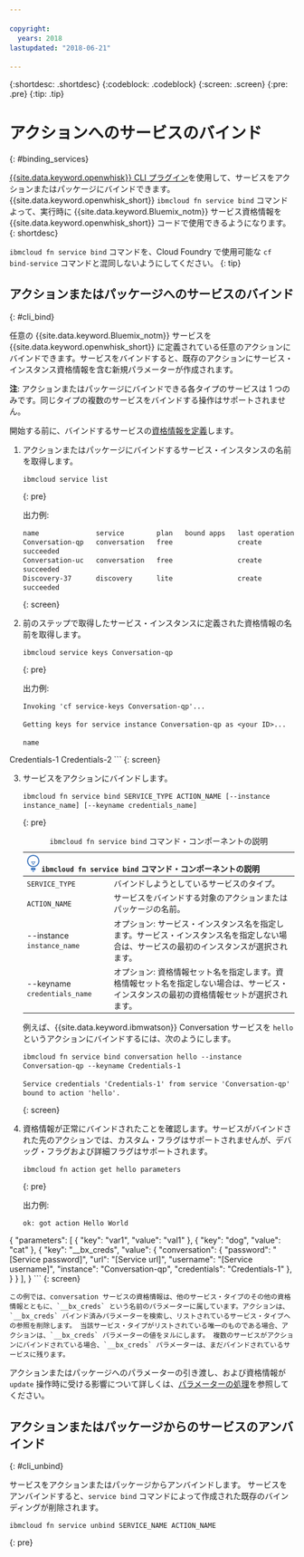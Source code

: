 ```yaml
---

copyright:
  years: 2018
lastupdated: "2018-06-21"

---
```


{:shortdesc: .shortdesc}
{:codeblock: .codeblock}
{:screen: .screen}
{:pre: .pre}
{:tip: .tip}

# アクションへのサービスのバインド
{: #binding_services}

[{{site.data.keyword.openwhisk}} CLI プラグイン](./bluemix_cli.html)を使用して、サービスをアクションまたはパッケージにバインドできます。 {{site.data.keyword.openwhisk_short}} `ibmcloud fn service bind` コマンドよって、実行時に {{site.data.keyword.Bluemix_notm}} サービス資格情報を {{site.data.keyword.openwhisk_short}} コードで使用できるようになります。
{: shortdesc}

`ibmcloud fn service bind` コマンドを、Cloud Foundry で使用可能な `cf bind-service` コマンドと混同しないようにしてください。
{: tip}

## アクションまたはパッケージへのサービスのバインド
{: #cli_bind}

任意の {{site.data.keyword.Bluemix_notm}} サービスを {{site.data.keyword.openwhisk_short}} に定義されている任意のアクションにバインドできます。サービスをバインドすると、既存のアクションにサービス・インスタンス資格情報を含む新規パラメーターが作成されます。

**注**: アクションまたはパッケージにバインドできる各タイプのサービスは 1 つのみです。同じタイプの複数のサービスをバインドする操作はサポートされません。

開始する前に、バインドするサービスの[資格情報を定義](/docs/apps/reqnsi.html#accser_external)します。

1. アクションまたはパッケージにバインドするサービス・インスタンスの名前を取得します。
    ```
    ibmcloud service list
    ```
    {: pre}

    出力例:
    ```
    name              service        plan   bound apps   last operation
    Conversation-qp   conversation   free                create succeeded
    Conversation-uc   conversation   free                create succeeded
    Discovery-37      discovery      lite                create succeeded
    ```
    {: screen}

2. 前のステップで取得したサービス・インスタンスに定義された資格情報の名前を取得します。
    ```
    ibmcloud service keys Conversation-qp
    ```
    {: pre}

    出力例:
    ```
    Invoking 'cf service-keys Conversation-qp'...

    Getting keys for service instance Conversation-qp as <your ID>...

    name
Credentials-1
Credentials-2
    ```
    {: screen}

3. サービスをアクションにバインドします。
    ```
    ibmcloud fn service bind SERVICE_TYPE ACTION_NAME [--instance instance_name] [--keyname credentials_name]
    ```
    {: pre}

    <table>
    <caption><code>ibmcloud fn service bind</code> コマンド・コンポーネントの説明</caption>
    <thead>
    <th colspan=2><img src="images/idea.png" alt="アイデア・アイコン"/> <code>ibmcloud fn service bind</code> コマンド・コンポーネントの説明</th>
    </thead>
    <tbody>
    <tr>
    <td><code>SERVICE_TYPE</code></td>
    <td>バインドしようとしているサービスのタイプ。</td>
    </tr>
    <tr>
    <td><code>ACTION_NAME</code></td>
    <td>サービスをバインドする対象のアクションまたはパッケージの名前。</td>
    </tr>
    <tr>
    <td>--instance <code>instance_name</code></td>
    <td>オプション: サービス・インスタンス名を指定します。サービス・インスタンス名を指定しない場合は、サービスの最初のインスタンスが選択されます。</td>
    </tr>
    <tr>
    <td>--keyname <code>credentials_name</code></td>
    <td>オプション: 資格情報セット名を指定します。資格情報セット名を指定しない場合は、サービス・インスタンスの最初の資格情報セットが選択されます。</td>
    </tr>
    </tbody></table>

    例えば、{{site.data.keyword.ibmwatson}} Conversation サービスを `hello` というアクションにバインドするには、次のようにします。
    ```
    ibmcloud fn service bind conversation hello --instance Conversation-qp --keyname Credentials-1

    Service credentials 'Credentials-1' from service 'Conversation-qp' bound to action 'hello'.
    ```
    {: screen}

4. 資格情報が正常にバインドされたことを確認します。サービスがバインドされた先のアクションでは、カスタム・フラグはサポートされませんが、デバッグ・フラグおよび詳細フラグはサポートされます。
    ```
    ibmcloud fn action get hello parameters
    ```
    {: pre}

    出力例:
    ```
    ok: got action Hello World
{
        "parameters": [
        {
                "key": "var1",
            "value": "val1"
            },
            {
                "key": "dog",
            "value": "cat"
            },
            {
                "key": "__bx_creds",
            "value": {
                    "conversation": {
                        "password": "[Service password]",
                    "url": "[Service url]",
                    "username": "[Service username]",
                    "instance": "Conversation-qp",
                    "credentials": "Credentials-1"
                    },
                }
            }
        ],
    }
    ```
    {: screen}

    この例では、conversation サービスの資格情報は、他のサービス・タイプのその他の資格情報とともに、`__bx_creds` という名前のパラメーターに属しています。アクションは、`__bx_creds` バインド済みパラメーターを検索し、リストされているサービス・タイプへの参照を削除します。 当該サービス・タイプがリストされている唯一のものである場合、アクションは、`__bx_creds` パラメーターの値をヌルにします。 複数のサービスがアクションにバインドされている場合、`__bx_creds` パラメーターは、まだバインドされているサービスに残ります。

アクションまたはパッケージへのパラメーターの引き渡し、および資格情報が `update` 操作時に受ける影響について詳しくは、[パラメーターの処理](./parameters.html#pass-params-action)を参照してください。


## アクションまたはパッケージからのサービスのアンバインド
{: #cli_unbind}

サービスをアクションまたはパッケージからアンバインドします。 サービスをアンバインドすると、`service bind` コマンドによって作成された既存のバインディングが削除されます。

```
ibmcloud fn service unbind SERVICE_NAME ACTION_NAME
```
{: pre}
